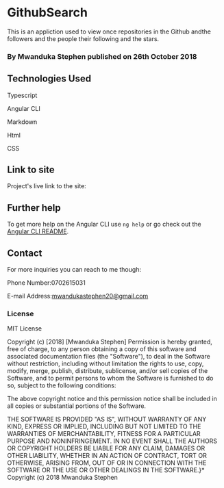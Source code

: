 # GithubSearch

This is an appliction used to view once repositories in the Github andthe followers and the people their following and the stars.

### By Mwanduka Stephen published on 26th October 2018

## Technologies Used

Typescript

Angular CLI

Markdown

Html

CSS

## Link to site

Project's live link to the site:

## Further help

To get more help on the Angular CLI use `ng help` or go check out the [Angular CLI README](https://github.com/angular/angular-cli/blob/master/README.md).

## Contact
For more inquiries you can reach to me though:

Phone Number:0702615031

E-mail Address:mwandukastephen20@gmail.com

### License

MIT License

Copyright (c) [2018] [Mwanduka Stephen] Permission is hereby granted, free of charge, to any person obtaining a copy of this software and associated documentation files (the "Software"), to deal in the Software without restriction, including without limitation the rights to use, copy, modify, merge, publish, distribute, sublicense, and/or sell copies of the Software, and to permit persons to whom the Software is furnished to do so, subject to the following conditions:

The above copyright notice and this permission notice shall be included in all copies or substantial portions of the Software.

THE SOFTWARE IS PROVIDED "AS IS", WITHOUT WARRANTY OF ANY KIND, EXPRESS OR IMPLIED, INCLUDING BUT NOT LIMITED TO THE WARRANTIES OF MERCHANTABILITY, FITNESS FOR A PARTICULAR PURPOSE AND NONINFRINGEMENT. IN NO EVENT SHALL THE AUTHORS OR COPYRIGHT HOLDERS BE LIABLE FOR ANY CLAIM, DAMAGES OR OTHER LIABILITY, WHETHER IN AN ACTION OF CONTRACT, TORT OR OTHERWISE, ARISING FROM, OUT OF OR IN CONNECTION WITH THE SOFTWARE OR THE USE OR OTHER DEALINGS IN THE SOFTWARE.}* Copyright (c) 2018 Mwanduka Stephen
